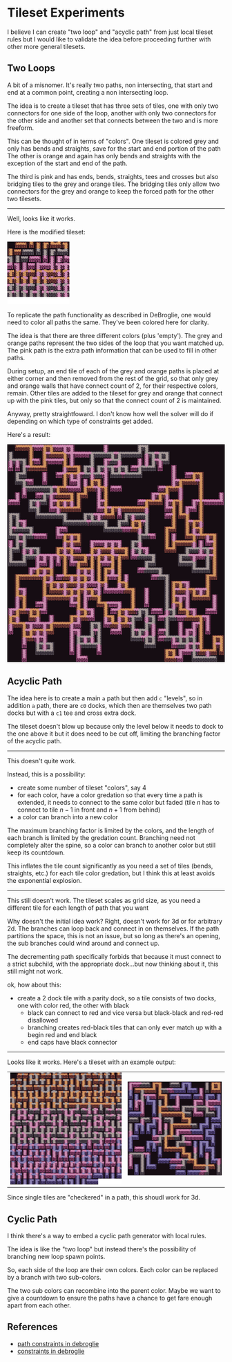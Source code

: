 Tileset Experiments
===

I believe I can create "two loop" and "acyclic path" from just
local tileset rules but I would like to validate the idea
before proceeding further with other more general tilesets.

Two Loops
---

A bit of a misnomer.
It's really two paths, non intersecting, that start and end
at a common point, creating a non intersecting loop.

The idea is to create a tileset that has
three sets of tiles, one with only two connectors for
one side of the loop, another with only two connectors for
the other side and another set that connects between the two
and is more freeform.

This can be thought of in terms of "colors".
One tileset is colored grey and only has bends and straights,
save for the start and end portion of the path
The other is orange and again has only bends and straights with
the exception of the start and end of the path.

The third is pink and has ends, bends, straights, tees and crosses
but also bridging tiles to the grey and orange tiles.
The bridging tiles only allow two connectors for the grey and orange
to keep the forced path for the other two tilesets.

---

Well, looks like it works.

Here is the modified tileset:

![twoloop tileset](vexed_twoloop.png)


To replicate the path functionality as described in DeBroglie, one would need to color all paths the same.
They've been colored here for clarity.

The idea is that there are three different colors (plus 'empty').
The grey and orange paths represent the two sides of the loop that you want matched up.
The pink path is the extra path information that can be used to fill in other paths.

During setup, an end tile of each of the grey and orange paths is placed at either corner and
then removed from the rest of the grid, so that only grey and orange walls that have connect
count of 2, for their respective colors, remain.
Other tiles are added to the tileset for grey and orange that connect up with the pink tiles,
but only so that the connect count of 2 is maintained.

Anyway, pretty straightfoward. I don't know how well the solver will do if depending on which type
of constraints get added.

Here's a result:


![twooloop result example](twoloop_example.png)


Acyclic Path
---

The idea here is to create a main `a` path but then add `c` "levels",
so in addition `a` path, there are `c0` docks, which then are themselves
two path docks but with a `c1` tee and cross extra dock.

The tileset doesn't blow up because only the level below it needs to dock
to the one above it but it does need to be cut off, limiting the branching
factor of the acyclic path.

---

This doesn't quite work.

Instead, this is a possibility:

* create some number of tileset "colors", say 4
* for each color, have a color gredation so that every time a path is
  extended, it needs to connect to the same color but faded
  (tile $n$ has to connect to tile $n-1$ in front and $n+1$ from behind)
* a color can branch into a new color

The maximum branching factor is limited by the colors, and the length of each
branch is limited by the gredation count.
Branching need not completely alter the spine, so a color can branch to another
color but still keep its countdown.

This inflates the tile count significantly as you need a set of tiles
(bends, straights, etc.) for each tile color gredation, but I think this at
least avoids the exponential explosion.

---

This still doesn't work.
The tileset scales as grid size, as you need a different tile for each length of path
that you want


Why doesn't the initial idea work?
Right, doesn't work for 3d or for arbitrary 2d.
The branches can loop back and connect in on themselves.
If the path partitions the space, this is not an issue, but so long
as there's an opening, the sub branches could wind around and connect up.

The decrementing path specifically forbids that because it must connect
to a strict subchild, with the appropriate dock...but now thinking about
it, this still might not work.

ok, how about this:

* create a 2 dock tile with a parity dock, so a tile consists of
  two docks, one with color red, the other with black
  - black can connect to red and vice versa but black-black and red-red
    disallowed
  - branching creates red-black tiles that can only ever match up
    with a begin red and end black
  - end caps have black connector


---

Looks like it works. Here's a tileset with an example output:

| | |
|---|---|
| ![acyclic tileset](vexed_acylic.png) | ![acyclic example (2d)](acyclic_example.png) |

Since single tiles are "checkered" in a path, this shoudl work for 3d.

Cyclic Path
---

I think there's a way to embed a cyclic path generator with local rules.

The idea is like the "two loop" but instead there's the possibility of
branching new loop spawn points.

So, each side of the loop are their own colors.
Each color can be replaced by a branch with two sub-colors.

The two sub colors can recombine into the parent color.
Maybe we want to give a countdown to ensure the paths have a chance
to get fare enough apart from each other.




References
---

* [path constraints in debroglie](https://github.com/BorisTheBrave/DeBroglie/blob/master/docs/articles/path_constraints.md)
* [constraints in debroglie](https://github.com/BorisTheBrave/DeBroglie/blob/master/docs/articles/constraints.md)
